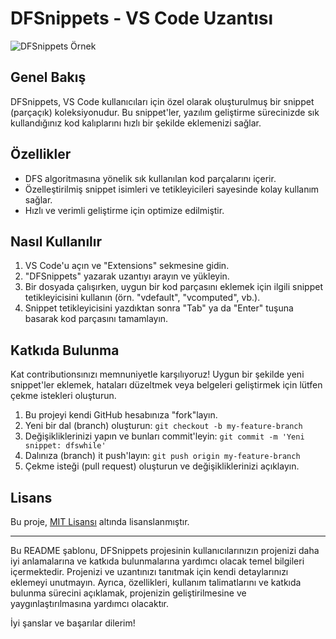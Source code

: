 # DFSnippets - VS Code Uzantısı

![DFSnippets Örnek](screenshot.png)

## Genel Bakış

DFSnippets, VS Code kullanıcıları için özel olarak oluşturulmuş bir snippet (parçaçık) koleksiyonudur. Bu snippet'ler, yazılım geliştirme sürecinizde sık kullandığınız kod kalıplarını hızlı bir şekilde eklemenizi sağlar.

## Özellikler

- DFS algoritmasına yönelik sık kullanılan kod parçalarını içerir.
- Özelleştirilmiş snippet isimleri ve tetikleyicileri sayesinde kolay kullanım sağlar.
- Hızlı ve verimli geliştirme için optimize edilmiştir.

## Nasıl Kullanılır

1. VS Code'u açın ve "Extensions" sekmesine gidin.
2. "DFSnippets" yazarak uzantıyı arayın ve yükleyin.
3. Bir dosyada çalışırken, uygun bir kod parçasını eklemek için ilgili snippet tetikleyicisini kullanın (örn. "vdefault", "vcomputed", vb.).
4. Snippet tetikleyicisini yazdıktan sonra "Tab" ya da "Enter" tuşuna basarak kod parçasını tamamlayın.

## Katkıda Bulunma

Kat contributionsınızı memnuniyetle karşılıyoruz! Uygun bir şekilde yeni snippet'ler eklemek, hataları düzeltmek veya belgeleri geliştirmek için lütfen çekme istekleri oluşturun.

1. Bu projeyi kendi GitHub hesabınıza "fork"layın.
2. Yeni bir dal (branch) oluşturun: `git checkout -b my-feature-branch`
3. Değişikliklerinizi yapın ve bunları commit'leyin: `git commit -m 'Yeni snippet: dfswhile'`
4. Dalınıza (branch) it push'layın: `git push origin my-feature-branch`
5. Çekme isteği (pull request) oluşturun ve değişikliklerinizi açıklayın.

## Lisans

Bu proje, [MIT Lisansı](LICENSE) altında lisanslanmıştır.

---

Bu README şablonu, DFSnippets projesinin kullanıcılarınızın projenizi daha iyi anlamalarına ve katkıda bulunmalarına yardımcı olacak temel bilgileri içermektedir. Projenizi ve uzantınızı tanıtmak için kendi detaylarınızı eklemeyi unutmayın. Ayrıca, özellikleri, kullanım talimatlarını ve katkıda bulunma sürecini açıklamak, projenizin geliştirilmesine ve yaygınlaştırılmasına yardımcı olacaktır.

İyi şanslar ve başarılar dilerim!
